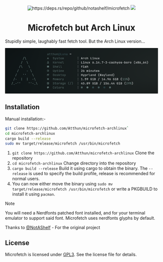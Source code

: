 <div align="center">
    <img src="https://deps.rs/repo/github/notashelf/microfetch/status.svg" alt="https://deps.rs/repo/github/notashelf/microfetch">
    <img src="https://img.shields.io/github/stars/atthun/microfetch-archlinux?label=stars&color=DEA584">
</div>

<h1 align="center">Microfetch but Arch Linux</h1>

Stupidly simple, laughably fast fetch tool. But the Arch Linux version...

<p align="center">
  <img
    alt="Demo"
    src="./.github/assets/Demo.png"
    width="850px"
  >
</p>

## Installation

Manual installation:-

```sh
git clone https://github.com/Atthun/microfetch-archlinux`
cd microfetch-archlinux
cargo build --release
sudo mv target/release/microfetch /usr/bin/microfetch
```

1. `git clone https://github.com/Atthun/microfetch-archlinux` Clone the repository
2. `cd microfetch-archlinux` Change directory into the repository
3. `cargo build --release` Build it using cargo to obtain the binary. The `--release` is used to specify the build profile, release is recommended for normal users.
4. You can now either move the binary using `sudo mv target/release/microfetch /usr/bin/microfetch` or write a PKGBUILD to install it using `pacman`.

> [!NOTE]
> You will need a Nerdfonts patched font installed, and for your terminal
> emulator to support said font. Microfetch uses nerdfonts glyphs by default.

Thanks to [@NotAShelf](https://github.com/NotAShelf) - For the original project

## License

Microfetch is licensed under [GPL3](LICENSE). See the license file for details.

